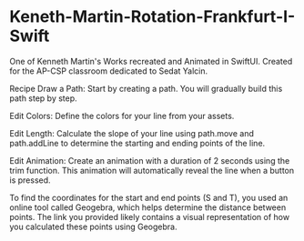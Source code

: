 # Keneth-Martin-Rotation-Frankfurt-I-Swift
One of Kenneth Martin's Works recreated and Animated in SwiftUI.
Created for the AP-CSP classroom dedicated to Sedat Yalcin.


Recipe
Draw a Path: Start by creating a path. You will gradually build this path step by step.

Edit Colors: Define the colors for your line from your assets.

Edit Length: Calculate the slope of your line using path.move and path.addLine to determine the starting and ending points of the line.

Edit Animation: Create an animation with a duration of 2 seconds using the trim function. This animation will automatically reveal the line when a button is pressed.

To find the coordinates for the start and end points (S and T), you used an online tool called Geogebra, which helps determine the distance between points. The link you provided likely contains a visual representation of how you calculated these points using Geogebra.






